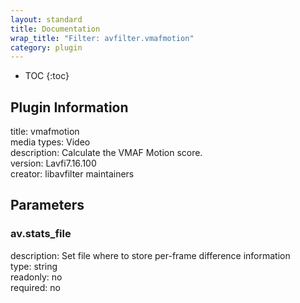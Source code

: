 ```yaml
---
layout: standard
title: Documentation
wrap_title: "Filter: avfilter.vmafmotion"
category: plugin
---
```

* TOC
{:toc}

## Plugin Information

title: vmafmotion  
media types:
Video  
description: Calculate the VMAF Motion score.  
version: Lavfi7.16.100  
creator: libavfilter maintainers  

## Parameters

### av.stats_file

  
description:
Set file where to store per-frame difference information  
type: string  
readonly: no  
required: no  

